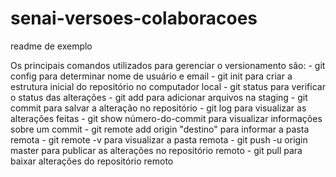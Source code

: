 # senai-versoes-colaboracoes

readme de exemplo

Os principais comandos utilizados para gerenciar o versionamento são:
	- git config para determinar nome de usuário e email
	- git init para criar a estrutura inicial do repositório no computador local
	- git status para verificar o status das alterações
	- git add para adicionar arquivos na staging
	- git commit para salvar a alteração no repositório
	- git log para visualizar as alterações feitas
	- git show número-do-commit para visualizar informações sobre um commit
	- git remote add origin "destino" para informar a pasta remota
	- git remote -v para visualizar a pasta remota
	- git push -u origin master para publicar as alterações no repositório remoto
	- git pull para baixar alterações do repositório remoto
